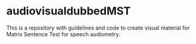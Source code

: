 # audiovisualdubbedMST
This is a repository with guidelines and code to create visual material for Matrix Sentence Test for speech audiometry.
